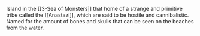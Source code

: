 Island in the [[3-Sea of Monsters]] that home of a strange and primitive tribe called the [[Anastazi]], which are said to be hostile and cannibalistic.  Named for the amount of bones and skulls that can be seen on the beaches from the water.